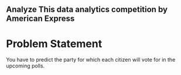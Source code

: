 <h2><b>Analyze This data analytics competition by American Express</b></h2>

<h1><b>Problem Statement</b> </h1>

You have to predict the party for which each citizen will vote for in the upcoming polls.

